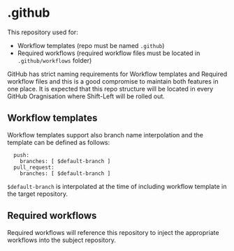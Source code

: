 # .github

This repository used for:
- Workflow templates (repo must be named `.github`)
- Required workflows (required workflow files  must be located in `.github/workflows` folder)

GitHub has strict naming requirements for Workflow templates and Required workflow files and this is a good compromise to maintain both features in one place. It is expected that this repo structure will be located in every GitHub Oragnisation where Shift-Left will be rolled out.

## Workflow templates
Workflow templates support also branch name interpolation and the template can be defined as follows:
```
  push:
    branches: [ $default-branch ]
  pull_request:
    branches: [ $default-branch ]
```
`$default-branch` is interpolated at the time of including workflow template in the target repository.

## Required workflows

Required workflows will reference this repository to inject the appropriate workflows into the subject repository.